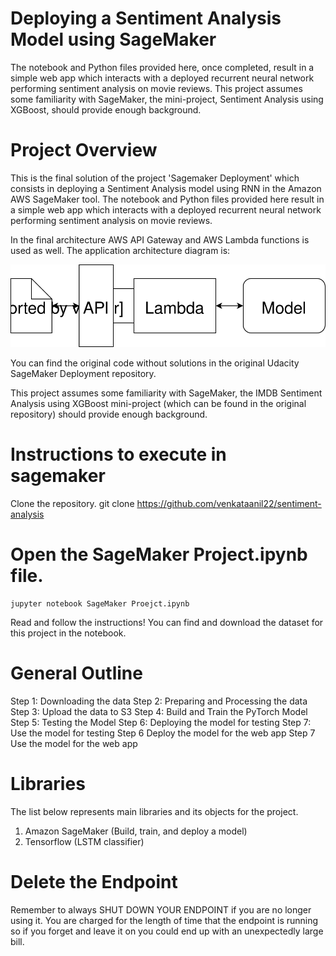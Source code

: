 # Deploying a Sentiment Analysis Model using SageMaker

The notebook and Python files provided here, once completed, result in a simple web app which interacts with a deployed recurrent neural network performing sentiment analysis on movie reviews. This project assumes some familiarity with SageMaker, the mini-project, Sentiment Analysis using XGBoost, should provide enough background.

# Project Overview
This is the final solution of the project 'Sagemaker Deployment' which consists in deploying a Sentiment Analysis model using RNN in the Amazon AWS SageMaker tool. The notebook and Python files provided here result in a simple web app which interacts with a deployed recurrent neural network performing sentiment analysis on movie reviews.

In the final architecture AWS API Gateway and AWS Lambda functions is used as well. The application architecture diagram is:

![](Web%20App%20Diagram.svg)

You can find the original code without solutions in the original Udacity SageMaker Deployment repository.

This project assumes some familiarity with SageMaker, the IMDB Sentiment Analysis using XGBoost mini-project (which can be found in the original repository) should provide enough background.

# Instructions to execute in sagemaker
Clone the repository.
	git clone https://github.com/venkataanil22/sentiment-analysis
# Open the SageMaker Project.ipynb file.
	jupyter notebook SageMaker Proejct.ipynb
Read and follow the instructions! You can find and download the dataset for this project in the notebook.
# General Outline
Step 1: Downloading the data 
Step 2: Preparing and Processing the data 
Step 3: Upload the data to S3 
Step 4: Build and Train the PyTorch Model 
Step 5: Testing the Model 
Step 6: Deploying the model for testing 
Step 7: Use the model for testing 
Step 6 Deploy the model for the web app 
Step 7 Use the model for the web app

# Libraries
The list below represents main libraries and its objects for the project.

1. Amazon SageMaker (Build, train, and deploy a model)
2. Tensorflow (LSTM classifier)

# Delete the Endpoint
Remember to always SHUT DOWN YOUR ENDPOINT if you are no longer using it. You are charged for the length of time that the endpoint is running so if you forget and leave it on you could end up with an unexpectedly large bill.

